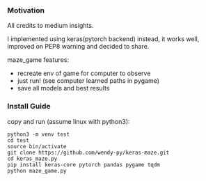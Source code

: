 ### Motivation
All credits to medium insights.

I implemented using keras(pytorch backend) instead, it works well, improved on PEP8 warning and decided to share.

maze_game features:
* recreate env of game for computer to observe 
* just run! (see computer learned paths in pygame)
* save all models and best results

### Install Guide
copy and run (assume linux with python3):
```
python3 -m venv test
cd test
source bin/activate
git clone https://github.com/wendy-py/keras-maze.git
cd keras_maze.py
pip install keras-core pytorch pandas pygame tqdm
python maze_game.py
```

